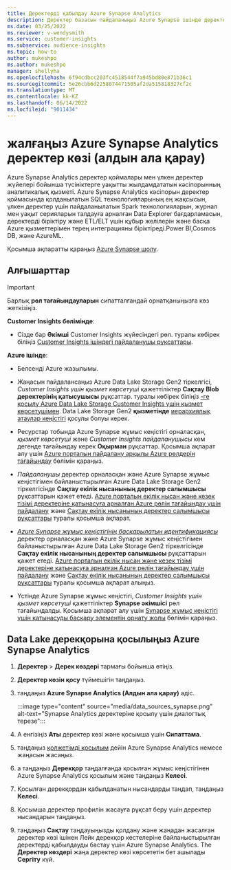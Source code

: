 ```yaml
---
title: Деректерді қабылдау Azure Synapse Analytics
description: Деректер базасын пайдаланыңыз Azure Synapse ішінде деректер көзі ретінде Dynamics 365 Customer Insights.
ms.date: 03/25/2022
ms.reviewer: v-wendysmith
ms.service: customer-insights
ms.subservice: audience-insights
ms.topic: how-to
author: mukeshpo
ms.author: mukeshpo
manager: shellyha
ms.openlocfilehash: 6f94cdbcc203fc4518544f7a945bd80e871b36c1
ms.sourcegitcommit: 5e26cbb6d2258074471505af2da515818327cf2c
ms.translationtype: MT
ms.contentlocale: kk-KZ
ms.lasthandoff: 06/14/2022
ms.locfileid: "9011434"
---
```

# <a name="connect-an-azure-synapse-analytics-data-source-preview"></a>жалғаңыз Azure Synapse Analytics деректер көзі (алдын ала қарау)

Azure Synapse Analytics деректер қоймалары мен үлкен деректер жүйелері бойынша түсініктерге уақытты жылдамдататын кәсіпорынның аналитикалық қызметі. Azure Synapse Analytics кәсіпорын деректер қоймасында қолданылатын SQL технологияларының ең жақсысын, үлкен деректер үшін пайдаланылатын Spark технологияларын, журнал мен уақыт серияларын талдауға арналған Data Explorer бағдарламасын, деректерді біріктіру және ETL/ELT үшін құбыр желілерін және басқа Azure қызметтерімен терең интеграцияны біріктіреді.Power BI,Cosmos DB, және AzureML.

Қосымша ақпаратты қараңыз [Azure Synapse шолу](/azure/synapse-analytics/overview-what-is).

## <a name="prerequisites"></a>Алғышарттар

> [!IMPORTANT]
> Барлық **рөл тағайындауларын** сипатталғандай орнатқаныңызға көз жеткізіңіз.  

**Customer Insights бөлімінде**:

* Сізде бар **Әкімші** Customer Insights жүйесіндегі рөл. туралы көбірек біліңіз [Customer Insights ішіндегі пайдаланушы рұқсаттары](permissions.md#assign-roles-and-permissions).

**Azure ішінде**:

- Белсенді Azure жазылымы.

- Жаңасын пайдалансаңыз Azure Data Lake Storage Gen2 тіркелгісі, *Customer Insights үшін қызмет көрсетуші* қажеттіліктер **Сақтау Blob деректерінің қатысушысы** рұқсаттар. туралы көбірек біліңіз [-ге қосылу Azure Data Lake Storage Customer Insights үшін қызмет көрсетушімен](connect-service-principal.md). Data Lake Storage Gen2 **қызметінде** [иерархиялық атаулар кеңістігі](/azure/storage/blobs/data-lake-storage-namespace) қосулы болуы керек.

- Ресурстар тобында Azure Synapse жұмыс кеңістігі орналасқан, *қызмет көрсетуші* және *Customer Insights пайдаланушысы* кем дегенде тағайындау керек **Оқырман** рұқсаттар. Қосымша ақпарат алу үшін [Azure порталын пайдалану арқылы Azure рөлдерін тағайындау](/azure/role-based-access-control/role-assignments-portal) бөлімін қараңыз.

- *Пайдаланушы* деректер орналасқан және Azure Synapse жұмыс кеңістігімен байланыстырылған Azure Data Lake Storage Gen2 тіркелгісінде **Сақтау екілік нысанының деректер салымшысы** рұқсаттарын қажет етеді. [Azure порталын екілік нысан және кезек тізімі деректеріне қатынасуға арналған Azure рөлін тағайындау үшін пайдалану](/azure/storage/common/storage-auth-aad-rbac-portal) және [Сақтау екілік нысанының деректер салымшысы рұқсаттары](/azure/role-based-access-control/built-in-roles#storage-blob-data-contributor) туралы қосымша ақпарат.

- *[Azure Synapse жұмыс кеңістігінің басқарылатын идентификациясы](/azure/synapse-analytics/security/synapse-workspace-managed-identity)* деректер орналасқан және Azure Synapse жұмыс кеңістігімен байланыстырылған Azure Data Lake Storage Gen2 тіркелгісінде **Сақтау екілік нысанының деректер салымшысы** рұқсаттарын қажет етеді. [Azure порталын екілік нысан және кезек тізімі деректеріне қатынасуға арналған Azure рөлін тағайындау үшін пайдалану](/azure/storage/common/storage-auth-aad-rbac-portal) және [Сақтау екілік нысанының деректер салымшысы рұқсаттары](/azure/role-based-access-control/built-in-roles#storage-blob-data-contributor) туралы қосымша ақпарат алыңыз.

- Үстінде Azure Synapse жұмыс кеңістігі, *Customer Insights үшін қызмет көрсетуші* қажеттіліктер **Synapse әкімшісі** рөл тағайындалды. Қосымша ақпарат алу үшін [Synapse жұмыс кеңістігі үшін қатынасуды басқару элементін орнату жолы](/azure/synapse-analytics/security/how-to-set-up-access-control) бөлімін қараңыз.

## <a name="connect-to-the-data-lake-database-in-azure-synapse-analytics"></a>Data Lake дерекқорына қосылыңыз Azure Synapse Analytics

1. **Деректер** > **Дерек көздері** тармағы бойынша өтіңіз.

1. **Деректер көзін қосу** түймешігін таңдаңыз.

1. таңдаңыз **Azure Synapse Analytics (Алдын ала қарау)** әдіс.

   :::image type="content" source="media/data_sources_synapse.png" alt-text="Synapse Analytics деректеріне қосылу үшін диалогтық терезе":::
  
1. А енгізіңіз **Аты** деректер көзі және қосымша үшін **Сипаттама**.

1. таңдаңыз [қолжетімді қосылым](connections.md) дейін Azure Synapse Analytics немесе жаңасын жасаңыз.

1. а таңдаңыз **Дерекқор** таңдалғанда қосылған жұмыс кеңістігінен Azure Synapse Analytics қосылым және таңдаңыз **Келесі**.

1. Қосылған дерекқордан қабылданатын нысандарды таңдап, таңдаңыз **Келесі**.

1. Қосымша деректер профилін жасауға рұқсат беру үшін деректер нысандарын таңдаңыз.

1. таңдаңыз **Сақтау** таңдауыңызды қолдану және жаңадан жасалған деректер көзі ішінен Лейк дерекқор кестелеріне байланыстырылған деректерді қабылдауды бастау үшін Azure Synapse Analytics. The **Деректер көздері** жаңа деректер көзі көрсететін бет ашылады **Сергіту** күй.
